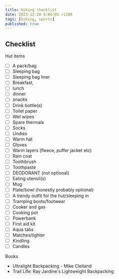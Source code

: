 ```yaml
---
title: Hiking checklist
date: 2023-12-20 3:04:03 +1200
tags: [hiking, sports]
published: true
---
```


## Checklist

Hut items 

- [ ] A pack/bag
- [ ] Sleeping bag
- [ ] Sleeping bag liner
- [ ] Breakfast, 
- [ ] lunch
- [ ] dinner
- [ ] snacks
- [ ] Drink bottle(s)
- [ ] Toilet paper
- [ ] Wet wipes
- [ ] Spare thermals
- [ ] Socks
- [ ] Undies
- [ ] Warm hat
- [ ] Gloves
- [ ] Warm layers (fleece, puffer jacket etc)
- [ ] Rain coat
- [ ] Toothbrush
- [ ] Toothpaste
- [ ] DEODORANT (not optional)
- [ ] Eating utensil(s)
- [ ] Mug
- [ ] Plate/bowl (honestly probably optional)
- [ ] A trendy outfit for the hut/sleeping in
- [ ] Tramping boots/footwear
- [ ] Cooker and gas
- [ ] Cooking pot
- [ ] Powerbank
- [ ] First aid kit
- [ ] Aqua tabs
- [ ] Matches/lighter
- [ ] Kindling
- [ ] Candles

Books

- Ultralight Backpacking - Mike Clelland
- Trail Life: Ray Jardine's Lightweight Backpacking
